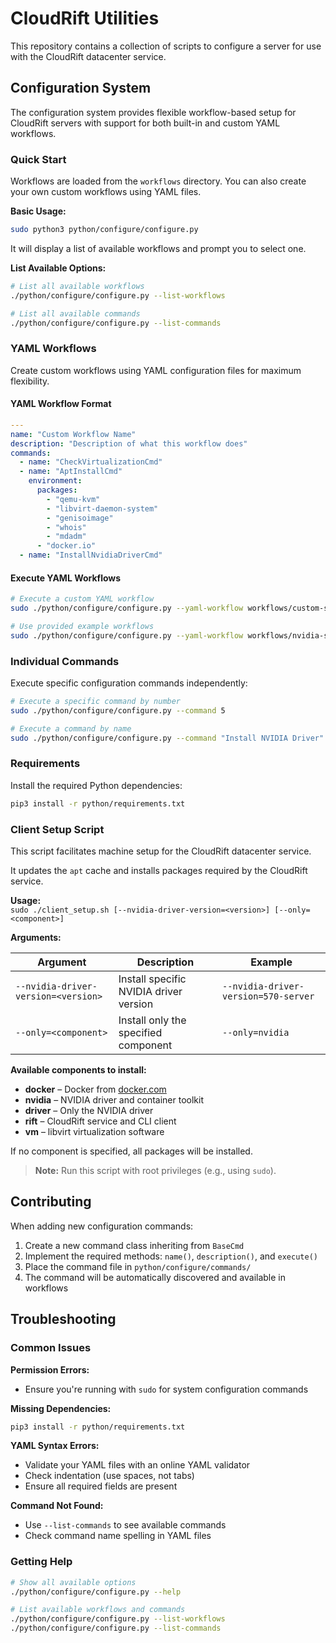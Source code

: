 # CloudRift Utilities

This repository contains a collection of scripts to configure a server for use with the CloudRift datacenter service.

## Configuration System

The configuration system provides flexible workflow-based setup for CloudRift servers with support for both built-in and custom YAML workflows.

### Quick Start

Workflows are loaded from the `workflows` directory. You can also create your own custom workflows using YAML files.

**Basic Usage:**  
```bash
sudo python3 python/configure/configure.py
```

It will display a list of available workflows and prompt you to select one.

**List Available Options:**
```bash
# List all available workflows
./python/configure/configure.py --list-workflows

# List all available commands
./python/configure/configure.py --list-commands
```

### YAML Workflows

Create custom workflows using YAML configuration files for maximum flexibility.

#### YAML Workflow Format
```yaml
---
name: "Custom Workflow Name"
description: "Description of what this workflow does"
commands:
  - name: "CheckVirtualizationCmd"
  - name: "AptInstallCmd"
    environment: 
      packages:
        - "qemu-kvm"
        - "libvirt-daemon-system"
        - "genisoimage"
        - "whois"
        - "mdadm"
      - "docker.io"
  - name: "InstallNvidiaDriverCmd"
```

#### Execute YAML Workflows
```bash
# Execute a custom YAML workflow
sudo ./python/configure/configure.py --yaml-workflow workflows/custom-setup.yaml

# Use provided example workflows
sudo ./python/configure/configure.py --yaml-workflow workflows/nvidia-setup.yaml
```

### Individual Commands

Execute specific configuration commands independently:

```bash
# Execute a specific command by number
sudo ./python/configure/configure.py --command 5

# Execute a command by name
sudo ./python/configure/configure.py --command "Install NVIDIA Driver"
```

### Requirements

Install the required Python dependencies:
```bash
pip3 install -r python/requirements.txt
```

### Client Setup Script

This script facilitates machine setup for the CloudRift datacenter service.

It updates the `apt` cache and installs packages required by the CloudRift service.

**Usage:**  
`sudo ./client_setup.sh [--nvidia-driver-version=<version>] [--only=<component>]`

**Arguments:**

| Argument                           | Description                              | Example                              |
|------------------------------------|------------------------------------------|--------------------------------------|
| `--nvidia-driver-version=<version>`| Install specific NVIDIA driver version   | `--nvidia-driver-version=570-server` |
| `--only=<component>`               | Install only the specified component     | `--only=nvidia`                      |

**Available components to install:**
- **docker** – Docker from [docker.com](https://www.docker.com)
- **nvidia** – NVIDIA driver and container toolkit
- **driver** – Only the NVIDIA driver
- **rift** – CloudRift service and CLI client
- **vm** – libvirt virtualization software

If no component is specified, all packages will be installed.

> **Note:** Run this script with root privileges (e.g., using `sudo`).

## Contributing

When adding new configuration commands:

1. Create a new command class inheriting from `BaseCmd`
2. Implement the required methods: `name()`, `description()`, and `execute()`
3. Place the command file in `python/configure/commands/`
4. The command will be automatically discovered and available in workflows

## Troubleshooting

### Common Issues

**Permission Errors:**
- Ensure you're running with `sudo` for system configuration commands

**Missing Dependencies:**
```bash
pip3 install -r python/requirements.txt
```

**YAML Syntax Errors:**
- Validate your YAML files with an online YAML validator
- Check indentation (use spaces, not tabs)
- Ensure all required fields are present

**Command Not Found:**
- Use `--list-commands` to see available commands
- Check command name spelling in YAML files

### Getting Help

```bash
# Show all available options
./python/configure/configure.py --help

# List available workflows and commands
./python/configure/configure.py --list-workflows
./python/configure/configure.py --list-commands
```
